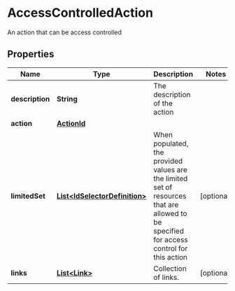 

# AccessControlledAction

An action that can be access controlled

## Properties

Name | Type | Description | Notes
------------ | ------------- | ------------- | -------------
**description** | **String** | The description of the action | 
**action** | [**ActionId**](ActionId.md) |  | 
**limitedSet** | [**List&lt;IdSelectorDefinition&gt;**](IdSelectorDefinition.md) | When populated, the provided values are the limited set of resources that are allowed to be specified for  access control for this action |  [optional]
**links** | [**List&lt;Link&gt;**](Link.md) | Collection of links. |  [optional]



